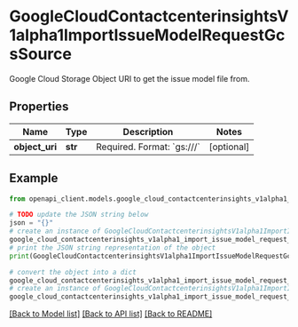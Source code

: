 # GoogleCloudContactcenterinsightsV1alpha1ImportIssueModelRequestGcsSource

Google Cloud Storage Object URI to get the issue model file from.

## Properties

Name | Type | Description | Notes
------------ | ------------- | ------------- | -------------
**object_uri** | **str** | Required. Format: &#x60;gs:///&#x60; | [optional] 

## Example

```python
from openapi_client.models.google_cloud_contactcenterinsights_v1alpha1_import_issue_model_request_gcs_source import GoogleCloudContactcenterinsightsV1alpha1ImportIssueModelRequestGcsSource

# TODO update the JSON string below
json = "{}"
# create an instance of GoogleCloudContactcenterinsightsV1alpha1ImportIssueModelRequestGcsSource from a JSON string
google_cloud_contactcenterinsights_v1alpha1_import_issue_model_request_gcs_source_instance = GoogleCloudContactcenterinsightsV1alpha1ImportIssueModelRequestGcsSource.from_json(json)
# print the JSON string representation of the object
print(GoogleCloudContactcenterinsightsV1alpha1ImportIssueModelRequestGcsSource.to_json())

# convert the object into a dict
google_cloud_contactcenterinsights_v1alpha1_import_issue_model_request_gcs_source_dict = google_cloud_contactcenterinsights_v1alpha1_import_issue_model_request_gcs_source_instance.to_dict()
# create an instance of GoogleCloudContactcenterinsightsV1alpha1ImportIssueModelRequestGcsSource from a dict
google_cloud_contactcenterinsights_v1alpha1_import_issue_model_request_gcs_source_from_dict = GoogleCloudContactcenterinsightsV1alpha1ImportIssueModelRequestGcsSource.from_dict(google_cloud_contactcenterinsights_v1alpha1_import_issue_model_request_gcs_source_dict)
```
[[Back to Model list]](../README.md#documentation-for-models) [[Back to API list]](../README.md#documentation-for-api-endpoints) [[Back to README]](../README.md)


